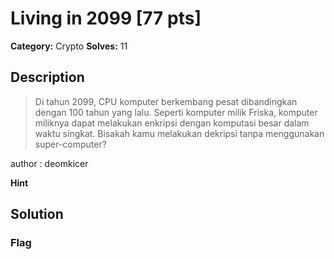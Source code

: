 # Living in 2099 [77 pts]

**Category:** Crypto
**Solves:** 11

## Description
>Di tahun 2099, CPU komputer berkembang pesat dibandingkan dengan 100 tahun yang lalu. Seperti komputer milik Friska, komputer miliknya dapat melakukan enkripsi dengan komputasi besar dalam waktu singkat. Bisakah kamu melakukan dekripsi tanpa menggunakan super-computer?

author : deomkicer

**Hint**


## Solution

### Flag

